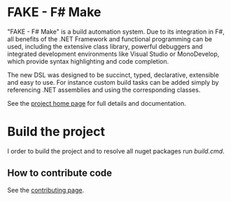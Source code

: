 # FAKE - F# Make

"FAKE - F# Make" is a build automation system. Due to its integration 
in F#, all benefits of the .NET Framework and functional programming can be used, including 
the extensive class library, powerful debuggers and integrated development environments like 
Visual Studio or MonoDevelop, which provide syntax highlighting and code completion.

The new DSL was designed to be succinct, typed, declarative, extensible and easy to use. 
For instance custom build tasks can be added simply by referencing .NET assemblies and using 
the corresponding classes.

See the [project home page](http://fsharp.github.com/FAKE/) for full details and documentation.

# Build the project

I order to build the project and to resolve all nuget packages run *build.cmd*.

## How to contribute code

See the [contributing page](http://fsharp.github.com/FAKE/contributing.html).